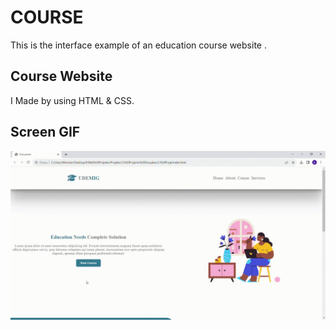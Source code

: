 
<h1> COURSE </h1>

This is the interface example of an education course website .

<h2> Course Website </h2>

I Made by using HTML & CSS.

<h2> Screen GIF </h2>

![](Course.gif)